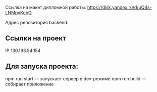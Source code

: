 Ссылка на макет дипломной работы: https://disk.yandex.ru/d/uQ4s-LNMpvKcbQ

Адрес репозитория backend: 

## Ссылки на проект

IP 130.193.54.154


## Для запуска проекта:

npm run start — запускает сервер в dev-режиме
npm run build — собирает приложение
